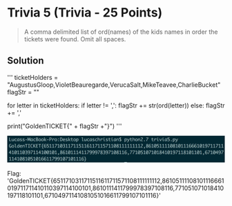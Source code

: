 # Trivia 5 (Trivia - 25 Points)

> A comma delimited list of ord(names) of the kids names in order the tickets were found. Omit all spaces.

Solution
--------

'''
ticketHolders = "AugustusGloop,VioletBeauregarde,VerucaSalt,MikeTeavee,CharlieBucket"
flagStr = ""


for letter in ticketHolders:
	if letter != ',':
		flagStr += str(ord(letter))
	else:
		flagStr += ','

print("GoldenTICKET{" + flagStr +"}")
'''


![](./flag.png)

Flag: 'GoldenTICKET{6511710311711511611711571108111111112,86105111108101116661019711711410110397114100101,8610111411799978397108116,771051071018410197118101101,67104971141081051016611799107101116}'

